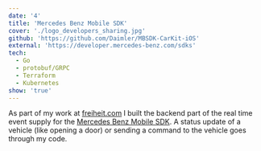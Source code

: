 ```yaml
---
date: '4'
title: 'Mercedes Benz Mobile SDK'
cover: './logo_developers_sharing.jpg'
github: 'https://github.com/Daimler/MBSDK-CarKit-iOS'
external: 'https://developer.mercedes-benz.com/sdks'
tech:
  - Go
  - protobuf/GRPC
  - Terraform
  - Kubernetes
show: 'true'
---
```


As part of my work at [freiheit.com](https://freiheit.com/en/) I built the backend part of the real time event supply for the [Mercedes Benz Mobile SDK](https://developer.mercedes-benz.com/sdks). A status update of a vehicle (like opening a door) or sending a command to the vehicle goes through my code.
